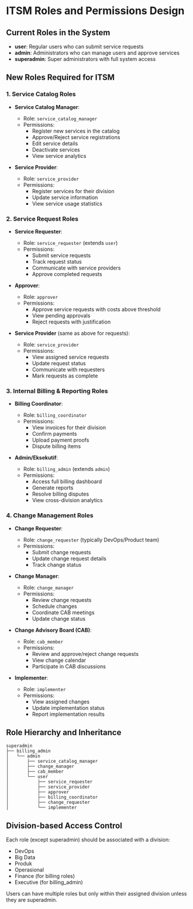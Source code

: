 # ITSM Roles and Permissions Design

## Current Roles in the System
- **user**: Regular users who can submit service requests
- **admin**: Administrators who can manage users and approve services
- **superadmin**: Super administrators with full system access

## New Roles Required for ITSM

### 1. Service Catalog Roles
- **Service Catalog Manager**: 
  - Role: `service_catalog_manager`
  - Permissions:
    - Register new services in the catalog
    - Approve/Reject service registrations
    - Edit service details
    - Deactivate services
    - View service analytics

- **Service Provider**: 
  - Role: `service_provider`
  - Permissions:
    - Register services for their division
    - Update service information
    - View service usage statistics

### 2. Service Request Roles
- **Service Requester**: 
  - Role: `service_requester` (extends `user`)
  - Permissions:
    - Submit service requests
    - Track request status
    - Communicate with service providers
    - Approve completed requests

- **Approver**: 
  - Role: `approver`
  - Permissions:
    - Approve service requests with costs above threshold
    - View pending approvals
    - Reject requests with justification

- **Service Provider** (same as above for requests):
  - Role: `service_provider`
  - Permissions:
    - View assigned service requests
    - Update request status
    - Communicate with requesters
    - Mark requests as complete

### 3. Internal Billing & Reporting Roles
- **Billing Coordinator**: 
  - Role: `billing_coordinator`
  - Permissions:
    - View invoices for their division
    - Confirm payments
    - Upload payment proofs
    - Dispute billing items

- **Admin/Eksekutif**: 
  - Role: `billing_admin` (extends `admin`)
  - Permissions:
    - Access full billing dashboard
    - Generate reports
    - Resolve billing disputes
    - View cross-division analytics

### 4. Change Management Roles
- **Change Requester**: 
  - Role: `change_requester` (typically DevOps/Product team)
  - Permissions:
    - Submit change requests
    - Update change request details
    - Track change status

- **Change Manager**: 
  - Role: `change_manager`
  - Permissions:
    - Review change requests
    - Schedule changes
    - Coordinate CAB meetings
    - Update change status

- **Change Advisory Board (CAB)**: 
  - Role: `cab_member`
  - Permissions:
    - Review and approve/reject change requests
    - View change calendar
    - Participate in CAB discussions

- **Implementer**: 
  - Role: `implementer`
  - Permissions:
    - View assigned changes
    - Update implementation status
    - Report implementation results

## Role Hierarchy and Inheritance
```
superadmin
├── billing_admin
│   └── admin
│       ├── service_catalog_manager
│       ├── change_manager
│       ├── cab_member
│       └── user
│           ├── service_requester
│           ├── service_provider
│           ├── approver
│           ├── billing_coordinator
│           ├── change_requester
│           └── implementer
```

## Division-based Access Control
Each role (except superadmin) should be associated with a division:
- DevOps
- Big Data
- Produk
- Operasional
- Finance (for billing roles)
- Executive (for billing_admin)

Users can have multiple roles but only within their assigned division unless they are superadmin.